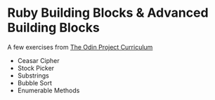 # Ruby Building Blocks & Advanced Building Blocks

A few exercises from [The Odin Project Curriculum](https://www.theodinproject.com/courses/ruby-programming/lessons/building-blocks)

+ Ceasar Cipher
+ Stock Picker
+ Substrings
+ Bubble Sort
+ Enumerable Methods
